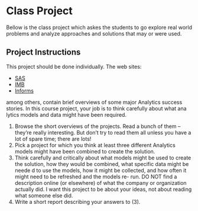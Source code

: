 # Class Project
Bellow is the class project which askes the students to go explore real world
problems and analyze approaches and solutions that may or were used. 

## Project Instructions

This project should be done individually.
The web sites: 
  - [SAS](https://www.sas.com/en_us/customers.html)
  - [IMB](https://www03.ibm.com/software/businesscasestudies/us/en/corp)
  - [Informs](https://www.informs.org/Impact/O.R.-Analytics-Success-Stories)
  
among others, contain  brief overviews of some major Analytics success 
stories.  In this course project, your job is to think carefully about what ana
lytics models and data might 
have been required.

<ol type="1">
 <li>
 Browse the short overviews of the projects.  Read a bunch of them –
 they’re really interesting.  
 But don’t try to read them all unless you have a lot of spare time; there are lots!
 </li>
 <li>
 Pick a project for which you think at least three different Analytics models might have been 
 combined to create the solution.
 </li>  
<li>
Think carefully and critically about what models might be used to create the solution, how they 
would be combined, what specific data might be neede
d to use the models, how it might be 
collected, and how often it might need to be refreshed and the models re-
run.  
DO NOT find a description online (or elsewhere) of what the company or organization actually did. 
 I want this project to be about your ideas, not about reading what someone else did.
  </li>
  <li>
Write a short report describing your answers to (3).
  </li>
</ol>
